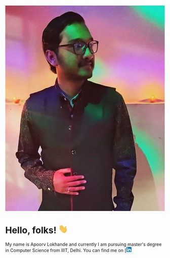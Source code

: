 [![Header](images/githubProfile.jpg "Header")](https://github.com/apoorv098)

# Hello, folks! <img src="images/wave.gif" width="30px">

My name is Apoorv Lokhande and currently I am pursuing master's degree in Computer Science from IIIT, Delhi. You can find me on [![LinkedIn](images/linkedin.png)
